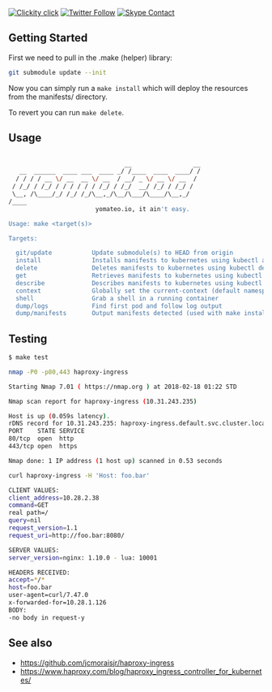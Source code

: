 <!--
#                                 __                 __
#    __  ______  ____ ___  ____ _/ /____  ____  ____/ /
#   / / / / __ \/ __ `__ \/ __ `/ __/ _ \/ __ \/ __  /
#  / /_/ / /_/ / / / / / / /_/ / /_/  __/ /_/ / /_/ /
#  \__, /\____/_/ /_/ /_/\__,_/\__/\___/\____/\__,_/
# /____                     matthewdavis.io, holla!
#
#-->

[![Clickity click](https://img.shields.io/badge/k8s%20by%20example%20yo-limit%20time-ff69b4.svg?style=flat-square)](https://k8.matthewdavis.io)
[![Twitter Follow](https://img.shields.io/twitter/follow/yomateod.svg?label=Follow&style=flat-square)](https://twitter.com/yomateod) [![Skype Contact](https://img.shields.io/badge/skype%20id-appsoa-blue.svg?style=flat-square)](skype:appsoa?chat)

## Getting Started

First we need to pull in the .make (helper) library:

```sh
git submodule update --init
```
Now you can simply run a `make install` which will deploy the resources from the manifests/ directory.

To revert you can run `make delete`.

## Usage

```sh

                                __                 __
   __  ______  ____ ___  ____ _/ /____  ____  ____/ /
  / / / / __ \/ __  __ \/ __  / __/ _ \/ __ \/ __  /
 / /_/ / /_/ / / / / / / /_/ / /_/  __/ /_/ / /_/ /
 \__, /\____/_/ /_/ /_/\__,_/\__/\___/\____/\__,_/
/____
                        yomateo.io, it ain't easy.

Usage: make <target(s)>

Targets:

  git/update           Update submodule(s) to HEAD from origin
  install              Installs manifests to kubernetes using kubectl apply (make manifests to see what will be installed)
  delete               Deletes manifests to kubernetes using kubectl delete (make manifests to see what will be installed)
  get                  Retrieves manifests to kubernetes using kubectl get (make manifests to see what will be installed)
  describe             Describes manifests to kubernetes using kubectl describe (make manifests to see what will be installed)
  context              Globally set the current-context (default namespace)
  shell                Grab a shell in a running container
  dump/logs            Find first pod and follow log output
  dump/manifests       Output manifests detected (used with make install, delete, get, describe, etc)

```

## Testing

```sh
$ make test

nmap -P0 -p80,443 haproxy-ingress

Starting Nmap 7.01 ( https://nmap.org ) at 2018-02-18 01:22 STD

Nmap scan report for haproxy-ingress (10.31.243.235)

Host is up (0.059s latency).
rDNS record for 10.31.243.235: haproxy-ingress.default.svc.cluster.local
PORT    STATE SERVICE
80/tcp  open  http
443/tcp open  https

Nmap done: 1 IP address (1 host up) scanned in 0.53 seconds

curl haproxy-ingress -H 'Host: foo.bar'

CLIENT VALUES:
client_address=10.28.2.38
command=GET
real path=/
query=nil
request_version=1.1
request_uri=http://foo.bar:8080/

SERVER VALUES:
server_version=nginx: 1.10.0 - lua: 10001

HEADERS RECEIVED:
accept=*/*
host=foo.bar
user-agent=curl/7.47.0
x-forwarded-for=10.28.1.126
BODY:
-no body in request-y

```

## See also

* https://github.com/jcmoraisjr/haproxy-ingress
* https://www.haproxy.com/blog/haproxy_ingress_controller_for_kubernetes/
